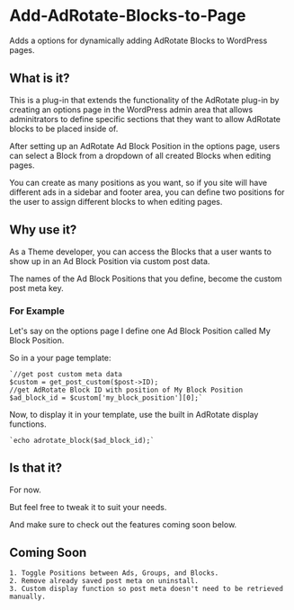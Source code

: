 Add-AdRotate-Blocks-to-Page
===========================

Adds a options for dynamically adding AdRotate Blocks to WordPress pages.

What is it?
-----------

This is a plug-in that extends the functionality of the AdRotate plug-in by 
creating an options page in the WordPress admin area that allows adminitrators
to define specific sections that they want to allow AdRotate blocks to be placed
inside of.

After setting up an AdRotate Ad Block Position in the options page, users can
select a Block from a dropdown of all created Blocks when editing pages.

You can create as many positions as you want, so if you site will have different
ads in a sidebar and footer area, you can define two positions for the user to
assign different blocks to when editing pages.

Why use it?
-----------

As a Theme developer, you can access the Blocks that a user wants to show up in
an Ad Block Position via custom post data.

The names of the Ad Block Positions that you define, become the custom post meta
key.

### For Example

Let's say on the options page I define one Ad Block Position called My Block Position.

So in a your page template:

    `//get post custom meta data
    $custom = get_post_custom($post->ID);
    //get AdRotate Block ID with position of My Block Position
    $ad_block_id = $custom['my_block_position'][0];`
    
Now, to display it in your template, use the built in AdRotate display functions.

    `echo adrotate_block($ad_block_id);`

Is that it?
-----------

For now.

But feel free to tweak it to suit your needs.

And make sure to check out the features coming soon below.
    
Coming Soon
------------

    1. Toggle Positions between Ads, Groups, and Blocks.
    2. Remove already saved post meta on uninstall.
    3. Custom display function so post meta doesn't need to be retrieved manually.

